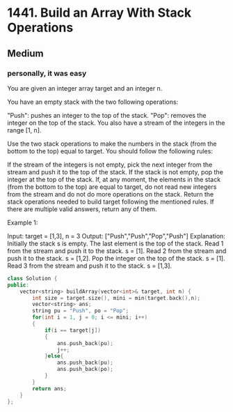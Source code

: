# 1441. Build an Array With Stack Operations
## Medium
### personally, it was easy

You are given an integer array target and an integer n.

You have an empty stack with the two following operations:

"Push": pushes an integer to the top of the stack.
"Pop": removes the integer on the top of the stack.
You also have a stream of the integers in the range [1, n].

Use the two stack operations to make the numbers in the stack (from the bottom to the top) equal to target. You should follow the following rules:

If the stream of the integers is not empty, pick the next integer from the stream and push it to the top of the stack.
If the stack is not empty, pop the integer at the top of the stack.
If, at any moment, the elements in the stack (from the bottom to the top) are equal to target, do not read new integers from the stream and do not do more operations on the stack.
Return the stack operations needed to build target following the mentioned rules. If there are multiple valid answers, return any of them.

 

Example 1:

Input: target = [1,3], n = 3
Output: ["Push","Push","Pop","Push"]
Explanation: Initially the stack s is empty. The last element is the top of the stack.
Read 1 from the stream and push it to the stack. s = [1].
Read 2 from the stream and push it to the stack. s = [1,2].
Pop the integer on the top of the stack. s = [1].
Read 3 from the stream and push it to the stack. s = [1,3].


```c++
class Solution {
public:
    vector<string> buildArray(vector<int>& target, int n) {
        int size = target.size(), mini = min(target.back(),n);
        vector<string> ans;
        string pu = "Push", po = "Pop";
        for(int i = 1, j = 0; i <= mini; i++)
        {
            if(i == target[j])
            {
                ans.push_back(pu);
                j++;
            }else{
                ans.push_back(pu);
                ans.push_back(po);
            }
        }
        return ans;
    }
};
```